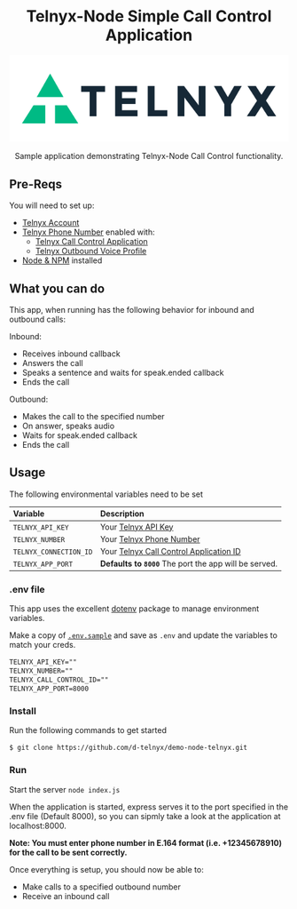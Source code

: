 <div align="center">

# Telnyx-Node Simple Call Control Application

![Telnyx](../logo-dark.png)

Sample application demonstrating Telnyx-Node Call Control functionality.

</div>

## Pre-Reqs

You will need to set up:

* [Telnyx Account](https://telnyx.com/sign-up?utm_source=referral&utm_medium=github_referral&utm_campaign=cross-site-link)
* [Telnyx Phone Number](https://portal.telnyx.com/#/app/numbers/my-numbers) enabled with:
    * [Telnyx Call Control Application](https://portal.telnyx.com/#/app/call-control/applications)
    * [Telnyx Outbound Voice Profile](https://portal.telnyx.com/#/app/outbound-profiles)
* [Node & NPM](https://developers.telnyx.com/docs/v2/development/dev-env-setup?lang=node&utm_source=referral&utm_medium=github_referral&utm_campaign=cross-site-link) installed

## What you can do

This app, when running has the following behavior for inbound and outbound calls:

Inbound:
* Receives inbound callback
* Answers the call
* Speaks a sentence and waits for speak.ended callback
* Ends the call

Outbound:
* Makes the call to the specified number
* On answer, speaks audio
* Waits for speak.ended callback
* Ends the call

## Usage

The following environmental variables need to be set

| Variable               | Description                                                                                                                                              |
|:-----------------------|:---------------------------------------------------------------------------------------------------------------------------------------------------------|
| `TELNYX_API_KEY`       | Your [Telnyx API Key](https://portal.telnyx.com/#/app/api-keys?utm_source=referral&utm_medium=github_referral&utm_campaign=cross-site-link)              |
| `TELNYX_NUMBER`        | Your [Telnyx Phone Number](https://portal.telnyx.com/#/app/numbers/my-numbers)                                                                           |
| `TELNYX_CONNECTION_ID` | Your [Telnyx Call Control Application ID](https://portal.telnyx.com/#/app/call-control/applications)                                              |
| `TELNYX_APP_PORT`      | **Defaults to `8000`** The port the app will be served.                                                                                                  |

### .env file

This app uses the excellent [dotenv](https://github.com/motdotla/dotenv) package to manage environment variables.

Make a copy of [`.env.sample`](./.env.sample) and save as `.env` and update the variables to match your creds.

```
TELNYX_API_KEY=""
TELNYX_NUMBER=""
TELNYX_CALL_CONTROL_ID=""
TELNYX_APP_PORT=8000
```

### Install

Run the following commands to get started

```
$ git clone https://github.com/d-telnyx/demo-node-telnyx.git
```

### Run

Start the server `node index.js`

When the application is started, express serves it to the port specified in the .env file (Default 8000), so you can sipmly take a look at the application at localhost:8000.

**Note: You must enter phone number in E.164 format (i.e. +12345678910) for the call to be sent correctly.**

Once everything is setup, you should now be able to:
* Make calls to a specified outbound number
* Receive an inbound call
